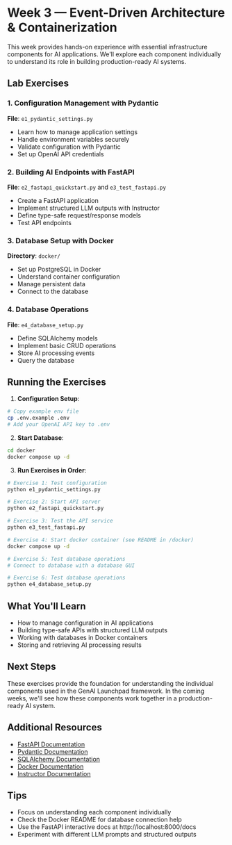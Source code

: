 # Week 3 — Event-Driven Architecture & Containerization

This week provides hands-on experience with essential infrastructure components for AI applications. We'll explore each component individually to understand its role in building production-ready AI systems.

## Lab Exercises

### 1. Configuration Management with Pydantic
**File**: `e1_pydantic_settings.py`
- Learn how to manage application settings
- Handle environment variables securely
- Validate configuration with Pydantic
- Set up OpenAI API credentials

### 2. Building AI Endpoints with FastAPI
**File**: `e2_fastapi_quickstart.py` and `e3_test_fastapi.py`
- Create a FastAPI application
- Implement structured LLM outputs with Instructor
- Define type-safe request/response models
- Test API endpoints

### 3. Database Setup with Docker
**Directory**: `docker/`
- Set up PostgreSQL in Docker
- Understand container configuration
- Manage persistent data
- Connect to the database

### 4. Database Operations
**File**: `e4_database_setup.py`
- Define SQLAlchemy models
- Implement basic CRUD operations
- Store AI processing events
- Query the database

## Running the Exercises

1. **Configuration Setup**:
```bash
# Copy example env file
cp .env.example .env
# Add your OpenAI API key to .env
```

2. **Start Database**:
```bash
cd docker
docker compose up -d
```

3. **Run Exercises in Order**:
```bash
# Exercise 1: Test configuration
python e1_pydantic_settings.py

# Exercise 2: Start API server
python e2_fastapi_quickstart.py

# Exercise 3: Test the API service
python e3_test_fastapi.py

# Exercise 4: Start docker container (see README in /docker)
docker compose up -d

# Exercise 5: Test database operations
# Connect to database with a database GUI

# Exercise 6: Test database operations
python e4_database_setup.py
```

## What You'll Learn

- How to manage configuration in AI applications
- Building type-safe APIs with structured LLM outputs
- Working with databases in Docker containers
- Storing and retrieving AI processing results

## Next Steps

These exercises provide the foundation for understanding the individual components used in the GenAI Launchpad framework. In the coming weeks, we'll see how these components work together in a production-ready AI system.

## Additional Resources

- [FastAPI Documentation](https://fastapi.tiangolo.com/)
- [Pydantic Documentation](https://docs.pydantic.dev/)
- [SQLAlchemy Documentation](https://docs.sqlalchemy.org/)
- [Docker Documentation](https://docs.docker.com/)
- [Instructor Documentation](https://python.useinstructor.com/)

## Tips

- Focus on understanding each component individually
- Check the Docker README for database connection help
- Use the FastAPI interactive docs at http://localhost:8000/docs
- Experiment with different LLM prompts and structured outputs 